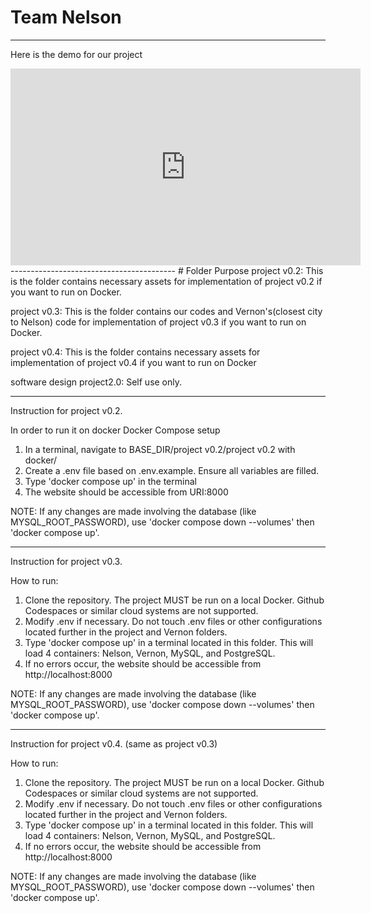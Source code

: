 # Team Nelson
-----------------------------------------
Here is the demo for our project
<iframe width="560" height="315" src="https://www.youtube.com/embed/yQ2K8-CZ75A?start=1" 
frameborder="0" allowfullscreen></iframe>
-----------------------------------------
# Folder Purpose
project v0.2: This is the folder contains necessary assets for implementation of project v0.2 if you want to run on Docker.

project v0.3: This is the folder contains our codes and Vernon's(closest city to Nelson) code for implementation of project v0.3 if you want to run on Docker.

project v0.4: This is the folder contains necessary assets for implementation of project v0.4 if you want to run on Docker

software design project2.0: Self use only.

-----------------------------------------
Instruction for project v0.2.

In order to run it on docker
Docker Compose setup
1. In a terminal, navigate to BASE_DIR/project v0.2/project v0.2 with docker/
2. Create a .env file based on .env.example. Ensure all variables are filled.
3. Type 'docker compose up' in the terminal
4. The website should be accessible from URI:8000

NOTE: If any changes are made involving the database (like MYSQL_ROOT_PASSWORD), use 'docker compose down --volumes' then 'docker compose up'.

----------------------------------------

Instruction for project v0.3.

How to run:

1. Clone the repository. The project MUST be run on a local Docker. Github Codespaces or similar cloud systems are not supported.
2. Modify .env if necessary. Do not touch .env files or other configurations located further in the project and Vernon folders.
3. Type 'docker compose up' in a terminal located in this folder. This will load 4 containers: Nelson, Vernon, MySQL, and PostgreSQL.
4. If no errors occur, the website should be accessible from http://localhost:8000
   
NOTE: If any changes are made involving the database (like MYSQL_ROOT_PASSWORD), use 'docker compose down --volumes' then 'docker compose up'.

----------------------------------------

Instruction for project v0.4. (same as project v0.3)

How to run:

1. Clone the repository. The project MUST be run on a local Docker. Github Codespaces or similar cloud systems are not supported.
2. Modify .env if necessary. Do not touch .env files or other configurations located further in the project and Vernon folders.
3. Type 'docker compose up' in a terminal located in this folder. This will load 4 containers: Nelson, Vernon, MySQL, and PostgreSQL.
4. If no errors occur, the website should be accessible from http://localhost:8000
   
NOTE: If any changes are made involving the database (like MYSQL_ROOT_PASSWORD), use 'docker compose down --volumes' then 'docker compose up'.
